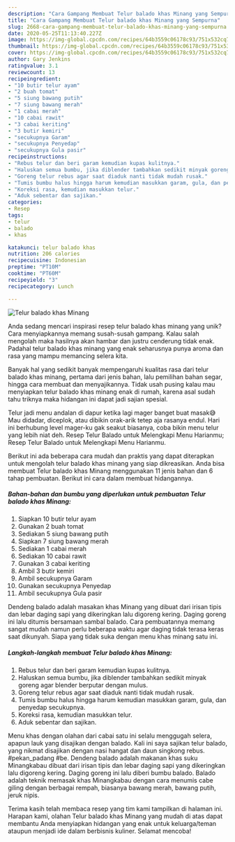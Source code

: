 ```yaml
---
description: "Cara Gampang Membuat Telur balado khas Minang yang Sempurna"
title: "Cara Gampang Membuat Telur balado khas Minang yang Sempurna"
slug: 2668-cara-gampang-membuat-telur-balado-khas-minang-yang-sempurna
date: 2020-05-25T11:13:40.227Z
image: https://img-global.cpcdn.com/recipes/64b3559c06178c93/751x532cq70/telur-balado-khas-minang-foto-resep-utama.jpg
thumbnail: https://img-global.cpcdn.com/recipes/64b3559c06178c93/751x532cq70/telur-balado-khas-minang-foto-resep-utama.jpg
cover: https://img-global.cpcdn.com/recipes/64b3559c06178c93/751x532cq70/telur-balado-khas-minang-foto-resep-utama.jpg
author: Gary Jenkins
ratingvalue: 3.1
reviewcount: 13
recipeingredient:
- "10 butir telur ayam"
- "2 buah tomat"
- "5 siung bawang putih"
- "7 siung bawang merah"
- "1 cabai merah"
- "10 cabai rawit"
- "3 cabai keriting"
- "3 butir kemiri"
- "secukupnya Garam"
- "secukupnya Penyedap"
- "secukupnya Gula pasir"
recipeinstructions:
- "Rebus telur dan beri garam kemudian kupas kulitnya."
- "Haluskan semua bumbu, jika diblender tambahkan sedikit minyak goreng agar blender berputar dengan mulus."
- "Goreng telur rebus agar saat diaduk nanti tidak mudah rusak."
- "Tumis bumbu halus hingga harum kemudian masukkan garam, gula, dan penyedap secukupnya."
- "Koreksi rasa, kemudian masukkan telur."
- "Aduk sebentar dan sajikan."
categories:
- Resep
tags:
- telur
- balado
- khas

katakunci: telur balado khas 
nutrition: 206 calories
recipecuisine: Indonesian
preptime: "PT10M"
cooktime: "PT60M"
recipeyield: "3"
recipecategory: Lunch

---
```



![Telur balado khas Minang](https://img-global.cpcdn.com/recipes/64b3559c06178c93/751x532cq70/telur-balado-khas-minang-foto-resep-utama.jpg)

Anda sedang mencari inspirasi resep telur balado khas minang yang unik? Cara menyiapkannya memang susah-susah gampang. Kalau salah mengolah maka hasilnya akan hambar dan justru cenderung tidak enak. Padahal telur balado khas minang yang enak seharusnya punya aroma dan rasa yang mampu memancing selera kita.

Banyak hal yang sedikit banyak mempengaruhi kualitas rasa dari telur balado khas minang, pertama dari jenis bahan, lalu pemilihan bahan segar, hingga cara membuat dan menyajikannya. Tidak usah pusing kalau mau menyiapkan telur balado khas minang enak di rumah, karena asal sudah tahu triknya maka hidangan ini dapat jadi sajian spesial.

Telur jadi menu andalan di dapur ketika lagi mager banget buat masak😅 Mau didadar, diceplok, atau dibikin orak-arik tetep aja rasanya endul. Hari ini berhubung level mager-ku gak seakut biasanya, coba bikin menu telur yang lebih niat deh. Resep Telur Balado untuk Melengkapi Menu Harianmu; Resep Telur Balado untuk Melengkapi Menu Harianmu.


Berikut ini ada beberapa cara mudah dan praktis yang dapat diterapkan untuk mengolah telur balado khas minang yang siap dikreasikan. Anda bisa membuat Telur balado khas Minang menggunakan 11 jenis bahan dan 6 tahap pembuatan. Berikut ini cara dalam membuat hidangannya.

<!--inarticleads1-->

##### Bahan-bahan dan bumbu yang diperlukan untuk pembuatan Telur balado khas Minang:

1. Siapkan 10 butir telur ayam
1. Gunakan 2 buah tomat
1. Sediakan 5 siung bawang putih
1. Siapkan 7 siung bawang merah
1. Sediakan 1 cabai merah
1. Sediakan 10 cabai rawit
1. Gunakan 3 cabai keriting
1. Ambil 3 butir kemiri
1. Ambil secukupnya Garam
1. Gunakan secukupnya Penyedap
1. Ambil secukupnya Gula pasir


Dendeng balado adalah masakan khas Minang yang dibuat dari irisan tipis dan lebar daging sapi yang dikeringkan lalu digoreng kering. Daging goreng ini lalu ditumis bersamaan sambal balado. Cara pembuatannya memang sangat mudah namun perlu beberapa waktu agar daging tidak terasa keras saat dikunyah. Siapa yang tidak suka dengan menu khas minang satu ini. 

<!--inarticleads2-->

##### Langkah-langkah membuat Telur balado khas Minang:

1. Rebus telur dan beri garam kemudian kupas kulitnya.
1. Haluskan semua bumbu, jika diblender tambahkan sedikit minyak goreng agar blender berputar dengan mulus.
1. Goreng telur rebus agar saat diaduk nanti tidak mudah rusak.
1. Tumis bumbu halus hingga harum kemudian masukkan garam, gula, dan penyedap secukupnya.
1. Koreksi rasa, kemudian masukkan telur.
1. Aduk sebentar dan sajikan.


Menu khas dengan olahan dari cabai satu ini selalu menggugah selera, apapun lauk yang disajikan dengan balado. Kali ini saya sajikan telur balado, yang nikmat disajikan dengan nasi hangat dan daun singkong rebus. #pekan_padang #be. Dendeng balado adalah makanan khas suku Minangkabau dibuat dari irisan tipis dan lebar daging sapi yang dikeringkan lalu digoreng kering. Daging goreng ini lalu diberi bumbu balado. Balado adalah teknik memasak khas Minangkabau dengan cara menumis cabe giling dengan berbagai rempah, biasanya bawang merah, bawang putih, jeruk nipis. 

Terima kasih telah membaca resep yang tim kami tampilkan di halaman ini. Harapan kami, olahan Telur balado khas Minang yang mudah di atas dapat membantu Anda menyiapkan hidangan yang enak untuk keluarga/teman ataupun menjadi ide dalam berbisnis kuliner. Selamat mencoba!
